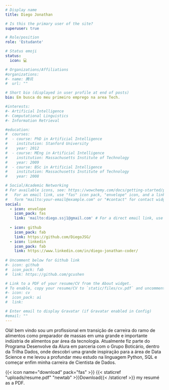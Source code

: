 ```yaml
---
# Display name
title: Diego Jonathan

# Is this the primary user of the site?
superuser: true

# Role/position
role: 'Estudante'

# Status emoji
status: 
  icon: 💻

# Organizations/Affiliations
#organizations:
#- name: 腾讯
#  url: ""

# Short bio (displayed in user profile at end of posts)
bio: Em busca do meu primeiro emprego na area Tech.

#interests:
#- Artificial Intelligence
#- Computational Linguistics
#- Information Retrieval

#education:
#  courses:
#  - course: PhD in Artificial Intelligence
#    institution: Stanford University
#    year: 2012
#  - course: MEng in Artificial Intelligence
#    institution: Massachusetts Institute of Technology
#    year: 2009
#  - course: BSc in Artificial Intelligence
#    institution: Massachusetts Institute of Technology
#    year: 2008

# Social/Academic Networking
# For available icons, see: https://wowchemy.com/docs/getting-started/page-builder/#icons
#   For an email link, use "fas" icon pack, "envelope" icon, and a link in the
#   form "mailto:your-email@example.com" or "#contact" for contact widget.
social:
  - icon: envelope
    icon_pack: fas
    link: 'mailto:diego.ssj1@gmail.com' # For a direct email link, use "mailto:test@example.org".
  
  - icon: github
    icon_pack: fab
    link: https://github.com/DiegoJSG/
  - icon: linkedin
    icon_pack: fab
    link: https://www.linkedin.com/in/diego-jonathan-coder/
  
# Uncomment below for Github link
#- icon: github
#  icon_pack: fab
#  link: https://github.com/gcushen

# Link to a PDF of your resume/CV from the About widget.
# To enable, copy your resume/CV to `static/files/cv.pdf` and uncomment the lines below.
#- icon: cv
#  icon_pack: ai
#  link: 

# Enter email to display Gravatar (if Gravatar enabled in Config)
#email: ""
---
```


Olá! bem vindo sou um profissional em transição de carreira do ramo de alimentos como preparador de massas em uma grande e importante indústria de alimentos par área da tecnologia.
Atualmente fiz parte do Programa Desenvolve da Alura em parceria com o Grupo Boticário, dentro da Trilha Dados, onde descobri uma grande inspiração para a área de Data Science e me levou a profundar meu estudo na linguagem Python, SQL e começar enfim minha carreira de Cientista de Dados.

{{< icon name="download" pack="fas" >}} {{< staticref "uploads/resume.pdf" "newtab" >}}Download{{< /staticref >}} my resumé as a PDF.

